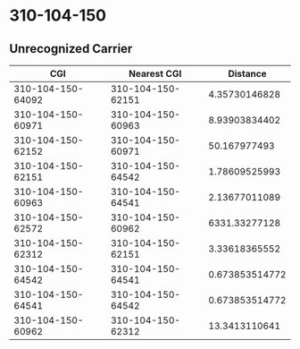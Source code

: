 # 310-104-150
## Unrecognized Carrier


| CGI | Nearest CGI | Distance |
|-----|-------------|----------|
| 310-104-150-64092 | 310-104-150-62151 | 4.35730146828 |
| 310-104-150-60971 | 310-104-150-60963 | 8.93903834402 |
| 310-104-150-62152 | 310-104-150-60971 | 50.167977493 |
| 310-104-150-62151 | 310-104-150-64542 | 1.78609525993 |
| 310-104-150-60963 | 310-104-150-64541 | 2.13677011089 |
| 310-104-150-62572 | 310-104-150-60962 | 6331.33277128 |
| 310-104-150-62312 | 310-104-150-62151 | 3.33618365552 |
| 310-104-150-64542 | 310-104-150-64541 | 0.673853514772 |
| 310-104-150-64541 | 310-104-150-64542 | 0.673853514772 |
| 310-104-150-60962 | 310-104-150-62312 | 13.3413110641 |
